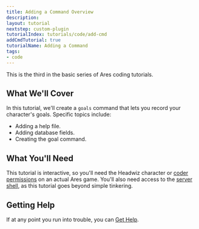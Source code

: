 ```yaml
---
title: Adding a Command Overview
description: 
layout: tutorial
nextstep: custom-plugin
tutorialIndex: tutorials/code/add-cmd
addCmdTutorial: true
tutorialName: Adding a Command
tags:
- code
---
```


This is the third in the basic series of Ares coding tutorials.

## What We'll Cover

In this tutorial, we'll create a `goals` command that lets you record your character's goals.  Specific topics include:

* Adding a help file.
* Adding database fields.
* Creating the goal command.

## What You'll Need

This tutorial is interactive, so you'll need the Headwiz character or [coder permissions](/tutorials/manage/roles.html) on an actual Ares game.  You'll also need access to the [server shell](/tutorials/manage/server-shell.html), as this tutorial goes beyond simple tinkering.

## Getting Help

If at any point you run into trouble, you can [Get Help](/feedback.html).